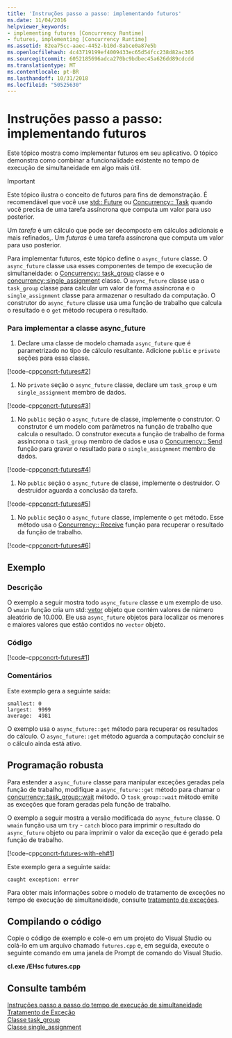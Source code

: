 ```yaml
---
title: 'Instruções passo a passo: implementando futuros'
ms.date: 11/04/2016
helpviewer_keywords:
- implementing futures [Concurrency Runtime]
- futures, implementing [Concurrency Runtime]
ms.assetid: 82ea75cc-aaec-4452-b10d-8abce0a87e5b
ms.openlocfilehash: 4c43719199ef4009433ec65d54fcc238d82ac305
ms.sourcegitcommit: 6052185696adca270bc9bdbec45a626dd89cdcdd
ms.translationtype: MT
ms.contentlocale: pt-BR
ms.lasthandoff: 10/31/2018
ms.locfileid: "50525630"
---
```

# <a name="walkthrough-implementing-futures"></a>Instruções passo a passo: implementando futuros

Este tópico mostra como implementar futuros em seu aplicativo. O tópico demonstra como combinar a funcionalidade existente no tempo de execução de simultaneidade em algo mais útil.

> [!IMPORTANT]
>  Este tópico ilustra o conceito de futuros para fins de demonstração. É recomendável que você use [std:: Future](../../standard-library/future-class.md) ou [Concurrency:: Task](../../parallel/concrt/reference/task-class.md) quando você precisa de uma tarefa assíncrona que computa um valor para uso posterior.

Um *tarefa* é um cálculo que pode ser decomposto em cálculos adicionais e mais refinados,. Um *futuras* é uma tarefa assíncrona que computa um valor para uso posterior.

Para implementar futuros, este tópico define o `async_future` classe. O `async_future` classe usa esses componentes de tempo de execução de simultaneidade: o [Concurrency:: task_group](reference/task-group-class.md) classe e o [concurrency::single_assignment](../../parallel/concrt/reference/single-assignment-class.md) classe. O `async_future` classe usa o `task_group` classe para calcular um valor de forma assíncrona e o `single_assignment` classe para armazenar o resultado da computação. O construtor do `async_future` classe usa uma função de trabalho que calcula o resultado e o `get` método recupera o resultado.

### <a name="to-implement-the-asyncfuture-class"></a>Para implementar a classe async_future

1. Declare uma classe de modelo chamada `async_future` que é parametrizado no tipo de cálculo resultante. Adicione `public` e `private` seções para essa classe.

[!code-cpp[concrt-futures#2](../../parallel/concrt/codesnippet/cpp/walkthrough-implementing-futures_1.cpp)]

1. No `private` seção o `async_future` classe, declare um `task_group` e um `single_assignment` membro de dados.

[!code-cpp[concrt-futures#3](../../parallel/concrt/codesnippet/cpp/walkthrough-implementing-futures_2.cpp)]

1. No `public` seção o `async_future` de classe, implemente o construtor. O construtor é um modelo com parâmetros na função de trabalho que calcula o resultado. O construtor executa a função de trabalho de forma assíncrona o `task_group` membro de dados e usa o [Concurrency:: Send](reference/concurrency-namespace-functions.md#send) função para gravar o resultado para o `single_assignment` membro de dados.

[!code-cpp[concrt-futures#4](../../parallel/concrt/codesnippet/cpp/walkthrough-implementing-futures_3.cpp)]

1. No `public` seção o `async_future` de classe, implemente o destruidor. O destruidor aguarda a conclusão da tarefa.

[!code-cpp[concrt-futures#5](../../parallel/concrt/codesnippet/cpp/walkthrough-implementing-futures_4.cpp)]

1. No `public` seção o `async_future` classe, implemente o `get` método. Esse método usa o [Concurrency:: Receive](reference/concurrency-namespace-functions.md#receive) função para recuperar o resultado da função de trabalho.

[!code-cpp[concrt-futures#6](../../parallel/concrt/codesnippet/cpp/walkthrough-implementing-futures_5.cpp)]

## <a name="example"></a>Exemplo

### <a name="description"></a>Descrição

O exemplo a seguir mostra todo `async_future` classe e um exemplo de uso. O `wmain` função cria um std::[vetor](../../standard-library/vector-class.md) objeto que contém valores de número aleatório de 10.000. Ele usa `async_future` objetos para localizar os menores e maiores valores que estão contidos no `vector` objeto.

### <a name="code"></a>Código

[!code-cpp[concrt-futures#1](../../parallel/concrt/codesnippet/cpp/walkthrough-implementing-futures_6.cpp)]

### <a name="comments"></a>Comentários

Este exemplo gera a seguinte saída:

```Output
smallest: 0
largest:  9999
average:  4981
```

O exemplo usa o `async_future::get` método para recuperar os resultados do cálculo. O `async_future::get` método aguarda a computação concluir se o cálculo ainda está ativo.

## <a name="robust-programming"></a>Programação robusta

Para estender a `async_future` classe para manipular exceções geradas pela função de trabalho, modifique a `async_future::get` método para chamar o [concurrency::task_group::wait](reference/task-group-class.md#wait) método. O `task_group::wait` método emite as exceções que foram geradas pela função de trabalho.

O exemplo a seguir mostra a versão modificada do `async_future` classe. O `wmain` função usa um `try` - `catch` bloco para imprimir o resultado do `async_future` objeto ou para imprimir o valor da exceção que é gerado pela função de trabalho.

[!code-cpp[concrt-futures-with-eh#1](../../parallel/concrt/codesnippet/cpp/walkthrough-implementing-futures_7.cpp)]

Este exemplo gera a seguinte saída:

```Output
caught exception: error
```

Para obter mais informações sobre o modelo de tratamento de exceções no tempo de execução de simultaneidade, consulte [tratamento de exceções](../../parallel/concrt/exception-handling-in-the-concurrency-runtime.md).

## <a name="compiling-the-code"></a>Compilando o código

Copie o código de exemplo e cole-o em um projeto do Visual Studio ou colá-lo em um arquivo chamado `futures.cpp` e, em seguida, execute o seguinte comando em uma janela de Prompt de comando do Visual Studio.

**cl.exe /EHsc futures.cpp**

## <a name="see-also"></a>Consulte também

[Instruções passo a passo do tempo de execução de simultaneidade](../../parallel/concrt/concurrency-runtime-walkthroughs.md)<br/>
[Tratamento de Exceção](../../parallel/concrt/exception-handling-in-the-concurrency-runtime.md)<br/>
[Classe task_group](reference/task-group-class.md)<br/>
[Classe single_assignment](../../parallel/concrt/reference/single-assignment-class.md)
